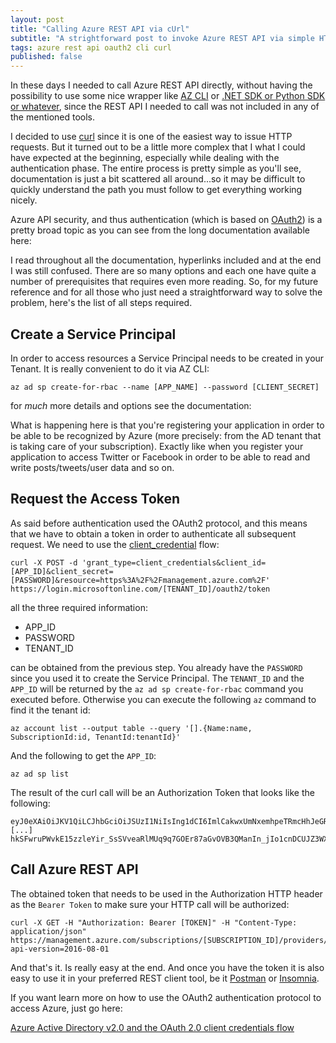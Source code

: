 ```yaml
---
layout: post
title: "Calling Azure REST API via cUrl"
subtitle: "A strightforward post to invoke Azure REST API via simple HTTP calls"
tags: azure rest api oauth2 cli curl
published: false
---
```


In these days I needed to call Azure REST API directly, without having the possibility to use some nice wrapper like [AZ CLI](https://docs.microsoft.com/en-us/cli/azure/?view=azure-cli-latest) or [.NET SDK or Python SDK or whatever](https://azure.microsoft.com/en-us/downloads/), since the REST API I needed to call was not included in any of the mentioned tools.

I decided to use [curl](https://curl.haxx.se/) since it is one of the easiest way to issue HTTP requests. But it turned out to be a little more complex that I what I could have expected at the beginning, especially while dealing with the authentication phase. The entire process is pretty simple as you'll see, documentation is just a bit scattered all around...so it may be difficult to quickly understand the path you must follow to get everything working nicely.

Azure API security, and thus authentication (which is based on [OAuth2](https://oauth.net/2/)) is a pretty broad topic as you can see from the long documentation available here:

I read throughout all the documentation, hyperlinks included and at the end I was still confused. There are so many options and each one have quite a number of prerequisites that requires even more reading. So, for my future reference and for all those who just need a straightforward way to solve the problem, here's the list of all steps required.

## Create a Service Principal

In order to access resources a Service Principal needs to be created in your Tenant. It is really convenient to do it via AZ CLI:

    az ad sp create-for-rbac --name [APP_NAME] --password [CLIENT_SECRET]

for *much* more details and options see the documentation:

What is happening here is that you're registering your application in order to be able to be recognized by Azure (more precisely: from the AD tenant that is taking care of your subscription). Exactly like when you register your application to access Twitter or Facebook in order to be able to read and write posts/tweets/user data and so on.

## Request the Access Token

As said before authentication used the OAuth2 protocol, and this means that we have to obtain a token in order to authenticate all subsequent request. We need to use the [client_credential](https://www.oauth.com/oauth2-servers/access-tokens/client-credentials/) flow:

    curl -X POST -d 'grant_type=client_credentials&client_id=[APP_ID]&client_secret=[PASSWORD]&resource=https%3A%2F%2Fmanagement.azure.com%2F' https://login.microsoftonline.com/[TENANT_ID]/oauth2/token

all the three required information:

* APP_ID
* PASSWORD
* TENANT_ID

can be obtained from the previous step. You already have the `PASSWORD` since you used it to create the Service Principal. The `TENANT_ID` and the `APP_ID` will be returned by the `az ad sp create-for-rbac` command you executed before. Otherwise you can execute the following `az` command to find it the tenant id:

    az account list --output table --query '[].{Name:name, SubscriptionId:id, TenantId:tenantId}'

And the following to get the `APP_ID`:

    az ad sp list

The result of the curl call will be an Authorization Token that looks like the following:

    eyJ0eXAiOiJKV1QiLCJhbGciOiJSUzI1NiIsIng1dCI6ImlCakwxUmNxemhpeTRmcHhJeGRacW9oTTJZayIsImtpZCI6ImlCakwxUmNxemhpeTRmcHhJeGRac
    [...]
    hkSFwruPWvkE15zzleYir_SsSVveaRlMUq9q7GOEr87aGvOVB3QManIn_jIo1cnDCUJZ3WX7hcMvq0dLE8Ap1ZL_HQqOzLbJfpnSCDfs2X2pBmqB3JH5rzrCAzeL1mYL5TOgC8k3s1Z_vvTqxD2XrO7QOGhGfxqxxDWJAXiblUtafHg

## Call Azure REST API

The obtained token that needs to be used in the Authorization HTTP header as the `Bearer Token` to make sure your HTTP call will be authorized:

    curl -X GET -H "Authorization: Bearer [TOKEN]" -H "Content-Type: application/json" https://management.azure.com/subscriptions/[SUBSCRIPTION_ID]/providers/Microsoft.Web/sites?api-version=2016-08-01

And that's it. Is really easy at the end. And once you have the token it is also easy to use it in your preferred REST client tool, be it
[Postman](https://www.getpostman.com/) or [Insomnia](https://insomnia.rest/).

If you want learn more on how to use the OAuth2 authentication protocol to access Azure, just go here:

[Azure Active Directory v2.0 and the OAuth 2.0 client credentials flow](https://docs.microsoft.com/en-us/azure/active-directory/develop/active-directory-v2-protocols-oauth-client-creds)